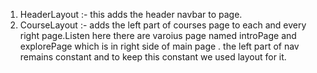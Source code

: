 1. HeaderLayout :- this adds the header navbar to page.
2. CourseLayout :- adds the left part of courses page to each and every right page.Listen here there are varoius page named introPage and explorePage which is in right side of main page . the left part of nav remains constant and to keep this constant we used layout for it.
